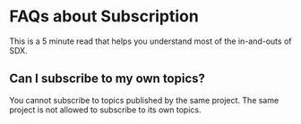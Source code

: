 # FAQs about Subscription #

This is a 5 minute read that helps you understand most of the in-and-outs of SDX.

## Can I subscribe to my own topics? ##

You cannot subscribe to topics published by the same project. The same project is not allowed to subscribe to its own topics.
